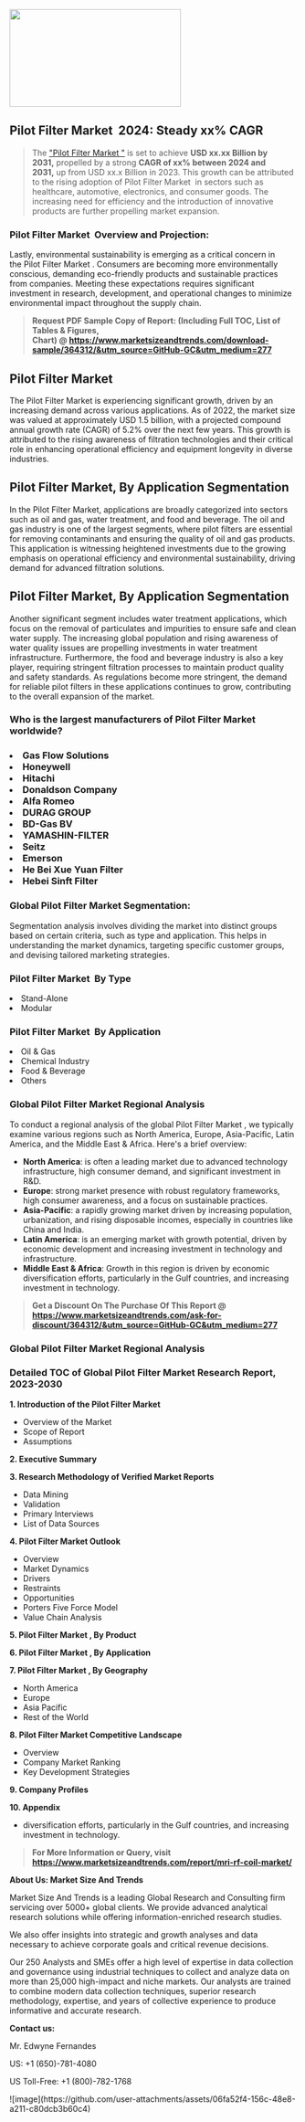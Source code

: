 <p><img class="alignnone size-medium wp-image-20088" src="https://ffe5etoiles.com/wp-content/uploads/2024/12/MST1-300x171.png" alt="" width="300" height="171" /></p><h2 id="ember46" class="ember-view reader-text-block__heading-2">Pilot Filter Market &nbsp;2024: Steady&nbsp;xx% CAGR</h2><blockquote id="ember47" class="ember-view reader-text-block__blockquote">The&nbsp;<a class="app-aware-link " href="https://www.marketsizeandtrends.com/download-sample/364312/&utm_source=GitHub-GC&utm_medium=277" target="_blank" data-test-app-aware-link="">"Pilot Filter Market "</a>&nbsp;is set to achieve&nbsp;<strong>USD&nbsp;xx.xx&nbsp;Billion by 2031,</strong>&nbsp;propelled by a strong&nbsp;<strong>CAGR of&nbsp;xx% between 2024 and 2031,</strong>&nbsp;up from USD xx.x Billion in 2023. This growth can be attributed to the rising adoption of&nbsp;Pilot Filter Market &nbsp;in sectors such as healthcare, automotive, electronics, and consumer goods. The increasing need for efficiency and the introduction of innovative products are further propelling market expansion.</blockquote><h3 id="ember48" class="ember-view reader-text-block__heading-3">Pilot Filter Market &nbsp;Overview and Projection:</h3><p id="ember49" class="ember-view reader-text-block__paragraph">Lastly, environmental sustainability is emerging as a critical concern in the&nbsp;Pilot Filter Market . Consumers are becoming more environmentally conscious, demanding eco-friendly products and sustainable practices from companies. Meeting these expectations requires significant investment in research, development, and operational changes to minimize environmental impact throughout the supply chain.</p><blockquote id="ember50" class="ember-view reader-text-block__blockquote"><strong>Request PDF Sample Copy of Report: (Including Full TOC, List of Tables &amp; Figures, Chart)&nbsp;@&nbsp;<strong><a href="https://www.marketsizeandtrends.com/download-sample/364312/&utm_source=GitHub-GC&utm_medium=277" target="_blank">https://www.marketsizeandtrends.com/download-sample/364312/&utm_source=GitHub-GC&utm_medium=277</a></strong></strong></blockquote><h3 class=""> <h2>Pilot Filter Market</h2><p>The Pilot Filter Market is experiencing significant growth, driven by an increasing demand across various applications. As of 2022, the market size was valued at approximately USD 1.5 billion, with a projected compound annual growth rate (CAGR) of 5.2% over the next few years. This growth is attributed to the rising awareness of filtration technologies and their critical role in enhancing operational efficiency and equipment longevity in diverse industries.</p><h2>Pilot Filter Market, By Application Segmentation</h2><p>In the Pilot Filter Market, applications are broadly categorized into sectors such as oil and gas, water treatment, and food and beverage. The oil and gas industry is one of the largest segments, where pilot filters are essential for removing contaminants and ensuring the quality of oil and gas products. This application is witnessing heightened investments due to the growing emphasis on operational efficiency and environmental sustainability, driving demand for advanced filtration solutions.</p><h2>Pilot Filter Market, By Application Segmentation</h2><p>Another significant segment includes water treatment applications, which focus on the removal of particulates and impurities to ensure safe and clean water supply. The increasing global population and rising awareness of water quality issues are propelling investments in water treatment infrastructure. Furthermore, the food and beverage industry is also a key player, requiring stringent filtration processes to maintain product quality and safety standards. As regulations become more stringent, the demand for reliable pilot filters in these applications continues to grow, contributing to the overall expansion of the market.</p></h3><h3 id="" class="">Who is the largest manufacturers of&nbsp;Pilot Filter Market  worldwide?</h3><h3 class=""></Li><Li>Gas Flow Solutions</Li><Li> Honeywell</Li><Li> Hitachi</Li><Li> Donaldson Company</Li><Li> Alfa Romeo</Li><Li> DURAG GROUP</Li><Li> BD-Gas BV</Li><Li> YAMASHIN-FILTER</Li><Li> Seitz</Li><Li> Emerson</Li><Li> He Bei Xue Yuan Filter</Li><Li> Hebei Sinft Filter</h3><h3 id="ember53" class="ember-view reader-text-block__heading-3">Global&nbsp;Pilot Filter Market  Segmentation:</h3><p id="ember54" class="ember-view reader-text-block__paragraph">Segmentation analysis involves dividing the market into distinct groups based on certain criteria, such as type and application. This helps in understanding the market dynamics, targeting specific customer groups, and devising tailored marketing strategies.</p><h3 id="" class="">Pilot Filter Market &nbsp;By Type</h3><p></Li><Li>Stand-Alone</Li><Li> Modular</p><h3 id="" class="">Pilot Filter Market &nbsp;By Application</h3><p class=""></Li><Li>Oil & Gas</Li><Li> Chemical Industry</Li><Li> Food & Beverage</Li><Li> Others</p><h3 id="ember62" class="ember-view reader-text-block__heading-3">Global Pilot Filter Market  Regional Analysis</h3><p id="ember63" class="ember-view reader-text-block__paragraph">To conduct a regional analysis of the global Pilot Filter Market , we typically examine various regions such as North America, Europe, Asia-Pacific, Latin America, and the Middle East &amp; Africa. Here's a brief overview:</p><ul><li><strong>North America</strong>: is often a leading market due to advanced technology infrastructure, high consumer demand, and significant investment in R&amp;D.</li><li><strong>Europe</strong>: strong market presence with robust regulatory frameworks, high consumer awareness, and a focus on sustainable practices.</li><li><strong>Asia-Pacific</strong>: a rapidly growing market driven by increasing population, urbanization, and rising disposable incomes, especially in countries like China and India.</li><li><strong>Latin America</strong>: is an emerging market with growth potential, driven by economic development and increasing investment in technology and infrastructure.</li><li><strong>Middle East &amp; Africa</strong>: Growth in this region is driven by economic diversification efforts, particularly in the Gulf countries, and increasing investment in technology.</li></ul><blockquote id="ember61" class="ember-view reader-text-block__blockquote"><strong>Get a Discount On The Purchase Of This Report @ <strong><a href="https://html-cleaner.com/" target="">https://www.marketsizeandtrends.com/ask-for-discount/364312/&utm_source=GitHub-GC&utm_medium=277</a></strong></strong></blockquote><h3 id="ember62" class="ember-view reader-text-block__heading-3">Global Pilot Filter Market  Regional Analysis</h3><h3 id="" class="">Detailed TOC of Global Pilot Filter Market  Research Report, 2023-2030</h3><p id="" class=""><strong>1. Introduction of the Pilot Filter Market </strong></p><ul><li>Overview of the Market</li><li>Scope of Report</li><li>Assumptions</li></ul><p id="" class=""><strong>2. Executive Summary</strong></p><p id="" class=""><strong>3. Research Methodology of Verified Market Reports</strong></p><ul><li>Data Mining</li><li>Validation</li><li>Primary Interviews</li><li>List of Data Sources</li></ul><p id="" class=""><strong>4. Pilot Filter Market  Outlook</strong></p><ul><li>Overview</li><li>Market Dynamics</li><li>Drivers</li><li>Restraints</li><li>Opportunities</li><li>Porters Five Force Model</li><li>Value Chain Analysis</li></ul><p id="" class=""><strong>5. Pilot Filter Market , By Product</strong></p><p id="" class=""><strong>6. Pilot Filter Market , By Application</strong></p><p id="" class=""><strong>7. Pilot Filter Market , By Geography</strong></p><ul><li>North America</li><li>Europe</li><li>Asia Pacific</li><li>Rest of the World</li></ul><p id="" class=""><strong>8. Pilot Filter Market  Competitive Landscape</strong></p><ul><li>Overview</li><li>Company Market Ranking</li><li>Key Development Strategies</li></ul><p id="" class=""><strong>9. Company Profiles</strong></p><p id="" class=""><strong>10. Appendix</strong></p><ul><li>diversification efforts, particularly in the Gulf countries, and increasing investment in technology.</li></ul><blockquote id="ember65" class="ember-view reader-text-block__blockquote"><strong>For More Information or Query, visit <strong><strong><a href="https://html-cleaner.com/" target="">https://www.marketsizeandtrends.com/report/mri-rf-coil-market/</a></strong></strong></strong></blockquote><p id="" class=""><strong>About Us: Market Size And Trends</strong></p><p id="" class="">Market Size And Trends is a leading Global Research and Consulting firm servicing over 5000+ global clients. We provide advanced analytical research solutions while offering information-enriched research studies.</p><p id="" class="">We also offer insights into strategic and growth analyses and data necessary to achieve corporate goals and critical revenue decisions.</p><p id="" class="">Our 250 Analysts and SMEs offer a high level of expertise in data collection and governance using industrial techniques to collect and analyze data on more than 25,000 high-impact and niche markets. Our analysts are trained to combine modern data collection techniques, superior research methodology, expertise, and years of collective experience to produce informative and accurate research.</p><p id="" class=""><strong>Contact us:</strong></p><p id="" class="">Mr. Edwyne Fernandes</p><p id="" class="">US: +1 (650)-781-4080</p><p id="" class="">US Toll-Free: +1 (800)-782-1768</p>
![image](https://github.com/user-attachments/assets/06fa52f4-156c-48e8-a211-c80dcb3b60c4)
